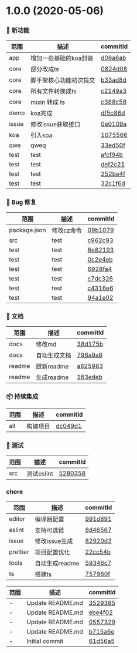 # 1.0.0 (2020-05-06)

### 🌟 新功能
范围|描述|commitId
--|--|--
 app | 增加一些基础的koa封装 | [d06a6ab](https://github.com/luoxue-victor/learn-node/commit/d06a6ab)
 core | 部分改成ts | [0824d08](https://github.com/luoxue-victor/learn-node/commit/0824d08)
 core | 脚手架核心功能初次提交 | [b33ad8d](https://github.com/luoxue-victor/learn-node/commit/b33ad8d)
 core | 所有文件转换成ts | [c2149a3](https://github.com/luoxue-victor/learn-node/commit/c2149a3)
 core | mixin 转成 ts | [c388c58](https://github.com/luoxue-victor/learn-node/commit/c388c58)
 demo | koa完成 | [df5c86d](https://github.com/luoxue-victor/learn-node/commit/df5c86d)
 issue | 修改issue获取接口 | [0e0109a](https://github.com/luoxue-victor/learn-node/commit/0e0109a)
 koa | 引入koa | [1075566](https://github.com/luoxue-victor/learn-node/commit/1075566)
 qwe | qweq | [33ed50f](https://github.com/luoxue-victor/learn-node/commit/33ed50f)
 test | test | [afcf94b](https://github.com/luoxue-victor/learn-node/commit/afcf94b)
 test | test | [def2c21](https://github.com/luoxue-victor/learn-node/commit/def2c21)
 test | test | [252be4f](https://github.com/luoxue-victor/learn-node/commit/252be4f)
 test | test | [32c1f6d](https://github.com/luoxue-victor/learn-node/commit/32c1f6d)


### 🐛 Bug 修复
范围|描述|commitId
--|--|--
 package.json | 修改cz命令 | [09b1079](https://github.com/luoxue-victor/learn-node/commit/09b1079)
 src | test | [c962c93](https://github.com/luoxue-victor/learn-node/commit/c962c93)
 test | test | [6e82193](https://github.com/luoxue-victor/learn-node/commit/6e82193)
 test | test | [0c2e4eb](https://github.com/luoxue-victor/learn-node/commit/0c2e4eb)
 test | test | [6928fa4](https://github.com/luoxue-victor/learn-node/commit/6928fa4)
 test | test | [c7dc326](https://github.com/luoxue-victor/learn-node/commit/c7dc326)
 test | test | [c4316e6](https://github.com/luoxue-victor/learn-node/commit/c4316e6)
 test | test | [94a1e02](https://github.com/luoxue-victor/learn-node/commit/94a1e02)


### 📝 文档
范围|描述|commitId
--|--|--
 docs | 修改md | [38d175b](https://github.com/luoxue-victor/learn-node/commit/38d175b)
 docs | 自动生成文档 | [796a9a8](https://github.com/luoxue-victor/learn-node/commit/796a9a8)
 readme | 跟新readme | [a825983](https://github.com/luoxue-victor/learn-node/commit/a825983)
 readme | 生成readme | [163edeb](https://github.com/luoxue-victor/learn-node/commit/163edeb)


### 📦 持续集成
范围|描述|commitId
--|--|--
 all | 构建项目 | [dc049d1](https://github.com/luoxue-victor/learn-node/commit/dc049d1)


### 🔧 测试
范围|描述|commitId
--|--|--
 src | 测试eslint | [5280358](https://github.com/luoxue-victor/learn-node/commit/5280358)


### chore
范围|描述|commitId
--|--|--
 editor | 编译器配置 | [991d891](https://github.com/luoxue-victor/learn-node/commit/991d891)
 eslint | 支持可选链 | [8d46567](https://github.com/luoxue-victor/learn-node/commit/8d46567)
 issue | 修改issue生成 | [82920d3](https://github.com/luoxue-victor/learn-node/commit/82920d3)
 prettier | 项目配置优化 | [22cc54b](https://github.com/luoxue-victor/learn-node/commit/22cc54b)
 tools | 自动生成readme | [59346c7](https://github.com/luoxue-victor/learn-node/commit/59346c7)
 ts | 搭建ts | [757960f](https://github.com/luoxue-victor/learn-node/commit/757960f)


范围|描述|commitId
--|--|--
 - | Update README.md | [3529385](https://github.com/luoxue-victor/learn-node/commit/3529385)
 - | Update README.md | [ebe4f02](https://github.com/luoxue-victor/learn-node/commit/ebe4f02)
 - | Update README.md | [0557329](https://github.com/luoxue-victor/learn-node/commit/0557329)
 - | Update README.md | [b715a6e](https://github.com/luoxue-victor/learn-node/commit/b715a6e)
 - | Initial commit | [61d56a5](https://github.com/luoxue-victor/learn-node/commit/61d56a5)

